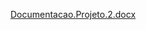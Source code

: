 
[Documentacao.Projeto.2.docx](https://github.com/user-attachments/files/17934233/Documentacao.Projeto.2.docx)
